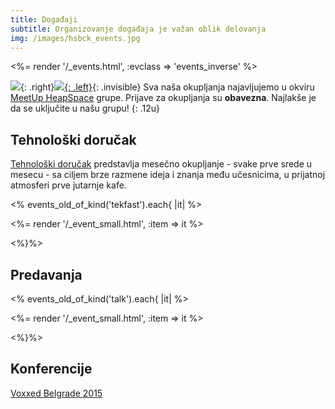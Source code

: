 ```yaml
---
title: Događaji
subtitle: Organizovanje događaja je važan oblik delovanja
img: /images/hsbck_events.jpg
---
```


<%= render '/_events.html', :evclass => 'events_inverse' %>

<div class="row" markdown="1">

 ![](/images/arrow1.png){: .right}[![](/images/meetup_logo.png){: .left}](http://www.meetup.com/HeapSpace/){: .invisible}
 Sva naša okupljanja najavljujemo u okviru
[MeetUp HeapSpace](http://www.meetup.com/HeapSpace/) grupe. Prijave za
okupljanja su **obavezna**. Najlakše je da se uključite u
našu grupu!
{: .12u}

</div>

## Tehnološki doručak

[Tehnološki doručak](techdorucak) predstavlja mesečno okupljanje - svake prve srede u mesecu -
sa ciljem brze razmene ideja i znanja među učesnicima, u prijatnoj atmosferi prve
jutarnje kafe.

<% events_old_of_kind('tekfast').each{ |it| %>

<%= render '/_event_small.html', :item => it %>

<%}%>


## Predavanja

<% events_old_of_kind('talk').each{ |it| %>

<%= render '/_event_small.html', :item => it %>

<%}%>


## Konferencije

<a href="https://voxxeddays.com/belgrade15">Voxxed Belgrade 2015</a>